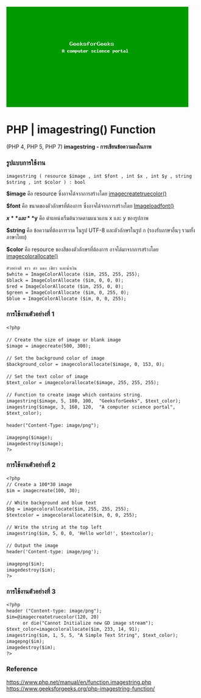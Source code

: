 ![](createimage.png)

# PHP | imagestring() Function
(PHP 4, PHP 5, PHP 7)
**imagestring - การเขียนข้อความลงในภาพ**

### รูปแบบการใช้งาน
```
imagestring ( resource $image , int $font , int $x , int $y , string $string , int $color ) : bool
```

**$image** คือ resource ซี่งอาจได้จากการสร้างโดย [imagecreatetruecolor()](https://www.php.net/manual/en/function.imagecreatetruecolor.php)

**$font** คือ ขนาดของตัวอักษรที่ต้องการ ซึ่งอาจได้จากการสร้างโดย [Imageloadfont()](https://www.php.net/manual/en/function.imageloadfont.php)

**$x** และ **$y** คือ ตำแหน่งเริ่มต้นวาดตามแนวแกน x และ y ของรูปภาพ

**$string** คือ ข้อความที่ต้องการวาด ในรูป UTF-8 และตัวอักษรในรูป &#3585; (รองรับภาษาอื่นๆ รวมทั้งภาษาไทย)

**$color** คือ resource ของสีของตัวอักษรที่ต้องการ อาจได้มาจากการสร้างโดย [imagecolorallocate()](https://www.php.net/manual/en/function.imagecolorallocate.php)
```
ตัวอย่างสี ขาว ดำ แดง เขียว และน้ำเงิน
$white = ImageColorAllocate ($im, 255, 255, 255);
$black = ImageColorAllocate ($im, 0, 0, 0);
$red = ImageColorAllocate ($im, 255, 0, 0);
$green = ImageColorAllocate ($im, 0, 255, 0);
$blue = ImageColorAllocate ($im, 0, 0, 255);
```

### การใช้งานตัวอย่างที่ 1
```
<?php 
   
// Create the size of image or blank image 
$image = imagecreate(500, 300); 
   
// Set the background color of image 
$background_color = imagecolorallocate($image, 0, 153, 0); 
   
// Set the text color of image 
$text_color = imagecolorallocate($image, 255, 255, 255); 
   
// Function to create image which contains string. 
imagestring($image, 5, 180, 100,  "GeeksforGeeks", $text_color); 
imagestring($image, 3, 160, 120,  "A computer science portal", $text_color); 
   
header("Content-Type: image/png"); 
   
imagepng($image); 
imagedestroy($image); 
?> 
```

### การใช้งานตัวอย่างที่ 2
```
<?php
// Create a 100*30 image
$im = imagecreate(100, 30);

// White background and blue text
$bg = imagecolorallocate($im, 255, 255, 255);
$textcolor = imagecolorallocate($im, 0, 0, 255);

// Write the string at the top left
imagestring($im, 5, 0, 0, 'Hello world!', $textcolor);

// Output the image
header('Content-type: image/png');

imagepng($im);
imagedestroy($im);
?>
```

### การใช้งานตัวอย่างที่ 3
```
<?php
header ("Content-type: image/png");
$im=@imagecreatetruecolor(120, 20)
      or die("Cannot Initialize new GD image stream");
$text_color=imagecolorallocate($im, 233, 14, 91);
imagestring($im, 1, 5, 5, "A Simple Text String", $text_color);
imagepng($im);
imagedestroy($im);
?>
```
### Reference
https://www.php.net/manual/en/function.imagestring.php
https://www.geeksforgeeks.org/php-imagestring-function/
